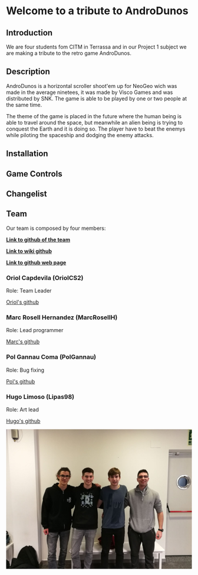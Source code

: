 # Welcome to a tribute to AndroDunos

## Introduction

We are four students fom CITM in Terrassa and in our Project 1 subject we are making a tribute to the retro game AndroDunos.

## Description

AndroDunos is a horizontal scroller shoot'em up for NeoGeo wich was made in the average ninetees, it was made by Visco Games and was distributed by SNK. The game is able to be played by one or two people at the same time.

The theme of the game is placed in the future where the human being is able to travel around the space, but meanwhile an alien being is trying to conquest the Earth and it is doing so. The player have to beat the enemys while piloting the spaceship and dodging the enemy attacks.

## Installation

## Game Controls

## Changelist

## Team

Our team is composed by four members:

**[Link to github of the team](https://polgannau.github.io/Projecte1/)**

**[Link to  wiki github](https://github.com/PolGannau/Projecte1/wiki/Welcome-Pagei)**

**[Link to github web page](https://polgannau.github.io/Projecte1/)**

### Oriol Capdevila (OriolCS2)
Role: Team Leader

[Oriol's github](https://github.com/OriolCS2)

### Marc Rosell Hernandez (MarcRosellH)
Role: Lead programmer

[Marc's github](https://github.com/MarcRosellH)

### Pol Gannau Coma (PolGannau)
Role: Bug fixing

[Pol's github](https://github.com/PolGannau)

### Hugo Limoso (Lipas98)
Role: Art lead

[Hugo's github](https://github.com/Lipas98)

![Team photo](https://github.com/PolGannau/Projecte1/blob/master/Team%20photo.jpeg)
